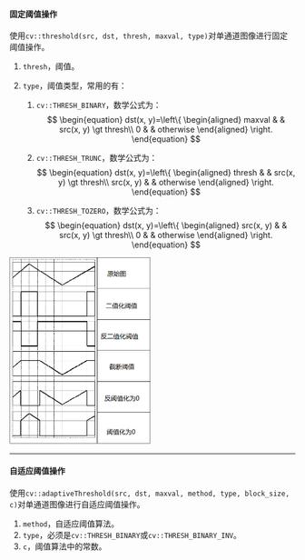 #### 固定阈值操作

使用`cv::threshold(src, dst, thresh, maxval, type)`对单通道图像进行固定阈值操作。

1. `thresh`，阈值。

2. `type`，阈值类型，常用的有：

   1. `cv::THRESH_BINARY`，数学公式为：
      $$
      \begin{equation}
      dst(x, y)=\left\{
      \begin{aligned}
      maxval & & src(x, y) \gt thresh\\
      0 &  & otherwise
      \end{aligned}
      \right.
      \end{equation}
      $$

   2. `cv::THRESH_TRUNC`，数学公式为：
      $$
      \begin{equation}
      dst(x, y)=\left\{
      \begin{aligned}
      thresh & & src(x, y) \gt thresh\\
      src(x, y) &  & otherwise
      \end{aligned}
      \right.
      \end{equation}
      $$

   3. `cv::THRESH_TOZERO`，数学公式为：
      $$
      \begin{equation}
      dst(x, y)=\left\{
      \begin{aligned}
      src(x, y) & & src(x, y) \gt thresh\\
      0 &  & otherwise
      \end{aligned}
      \right.
      \end{equation}
      $$

<img src="./../../../../999.Asset/image-20230403140813068.png" alt="image-20230403140813068" style="zoom:50%;" />

---

#### 自适应阈值操作

使用`cv::adaptiveThreshold(src, dst, maxval, method, type, block_size, c)`对单通道图像进行自适应阈值操作。

1. `method`，自适应阈值算法。
2. `type`，必须是`cv::THRESH_BINARY`或`cv::THRESH_BINARY_INV`。
3. `c`，阈值算法中的常数。